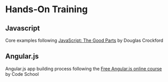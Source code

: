 # Hands-On Training
## Javascript
Core examples following [JavaScript: The Good Parts](http://www.amazon.com/JavaScript-Good-Parts-Douglas-Crockford/dp/0596517742) by Douglas Crockford
## Angular.js
Angular.js app building process following the [Free Angular.js online course](http://campus.codeschool.com/courses/shaping-up-with-angular-js/intro) by Code School
